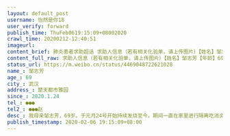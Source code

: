 ```yaml
---
layout: default_post
username: 怡然是你18
user_verify: forward
publish_time: ThuFeb0619:15:09+08002020
crawl_time: 20200212-12:40:51
imageurl: 
content_brief: 肺炎患者求助超话 求助人信息（若有相关化验单，请上传图片）【姓名】邹志芳【年龄】69【所在城市】武汉【所在小区、社区】楚天都市雅园【患病时间】2020.1.24【联系方式】●●●【其他紧急联系人】●●●赵【病情描述】 我母亲邹志芳，69岁。于元月24号开始持续发烧至今。期间 ...全文
content_full_raw: 求助人信息（若有相关化验单，请上传图片）【姓名】邹志芳【年龄】69【所在城市】武汉【所在小区、社区】楚天都市雅园【患病时间】2020.1.24【联系方式】●●●【其他紧急联系人】●●●赵【病情描述】我母亲邹志芳，69岁。于元月24号开始持续发烧至今。期间一直在家里进行隔离吃消炎药和莲花清瘟，并配合退烧药。后出现咳嗽、腹泻、厌食及气喘症状，2月3号到汉阳医院做了抽血以及CT的检查。结果显示，双肺感染性病变，肺窗示双肺纹理稍多模糊，双肺散在大片状磨玻璃影，边界模糊。主动脉弓及冠状动脉钙化，胸椎骨质增生。医生说结果高度疑似。2月4号马上报备所在武昌的社区并做了核酸检测，现已经确诊为新冠患者。2月6日再次抽血及CT，结果越来越差，超敏C反应蛋白已经到190多，且CT结果较前次进展，目前情况也越来越不好[流泪]，咳嗽、腹泻、厌食及气喘症状越来越严重，她体质较弱，照这样的情况下去很怕她等不到安排床位。目前母亲由父亲照顾，我爱人负责接送她去医院打针，他们在仅有一般口罩的防护下，处于传染性强的环境及焦虑情绪中，非常容易成为新的感染者，这对我们家庭来说将是灭顶之灾，恳请党和政府能尽快给我母亲安排床位治疗，跪谢各位！！！
status_url: https://m.weibo.cn/status/4469048722621028
name_: 邹志芳
age_: 69
city_: 武汉
address_: 楚天都市雅园
since_: 2020.1.24
tel_: ●●●
tel2_: ●●●赵
desc_: 我母亲邹志芳，69岁。于元月24号开始持续发烧至今。期间一直在家里进行隔离吃消炎药和莲花清瘟，并配合退烧药。后出现咳嗽、腹泻、厌食及气喘症状，2月3号到汉阳医院做了抽血以及CT的检查。结果显示，双肺感染性病变，肺窗示双肺纹理稍多模糊，双肺散在大片状磨玻璃影，边界模糊。主动脉弓及冠状动脉钙化，胸椎骨质增生。医生说结果高度疑似。2月4号马上报备所在武昌的社区并做了核酸检测，现已经确诊为新冠患者。2月6日再次抽血及CT，结果越来越差，超敏C反应蛋白已经到190多，且CT结果较前次进展，目前情况也越来越不好[流泪]，咳嗽、腹泻、厌食及气喘症状越来越严重，她体质较弱，照这样的情况下去很怕她等不到安排床位。目前母亲由父亲照顾，我爱人负责接送她去医院打针，他们在仅有一般口罩的防护下，处于传染性强的环境及焦虑情绪中，非常容易成为新的感染者，这对我们家庭来说将是灭顶之灾，恳请党和政府能尽快给我母亲安排床位治疗，跪谢各位！！！
publish_timestamp: 2020-02-06 19:15:09+08:00
---
```

